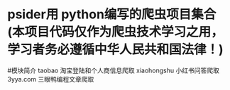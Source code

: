 # psider用 python编写的爬虫项目集合(本项目代码仅作为爬虫技术学习之用，学习者务必遵循中华人民共和国法律！)
#模块简介
taobao  淘宝登陆和个人商信息爬取
xiaohongshu 小红书问答爬取
3yya.com 三眼鸭编程文章爬取